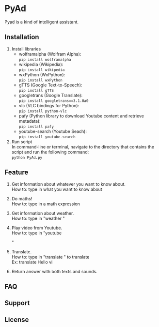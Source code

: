 # PyAd
Pyad is a kind of intelligent assistant.

## Installation
1. Install libraries
   + wolframalpha (Wolfram Alpha):\
   `pip install wolframalpha`
   + wikipedia (Wikipedia):\
   `pip install wikipedia`
   + wxPython (WxPython):\
   `pip install wxPython`
   + gTTS (Google Text-to-Speech):\
   `pip install gTTS`
   + googletrans (Google Translate):\
   `pip install googletrans==3.1.0a0`
   + vlc (VLC bindings for Python):\
   `pip install python-vlc`
   + pafy (Python library to download Youtube content and retrieve metadata):\
   `pip install pafy`
   + youtube-search (Youtube Seach):\
   `pip install youtube-search`
2. Run script\
   In command-line or terminal, navigate to the directory that contains the script and run the following command:\
   `python PyAd.py`

## Feature
1. Get information about whatever you want to know about.\
   How to: type in what you want to know about
   
2. Do maths!\
   How to: type in a math expression
   
3. Get information about weather.\
   How to: type in "weather <city>"
  
4. Play video from Youtube.\
   How to: type in "youtube <search keywords>"
   
5. Translate.\
   How to: type in "translate <text> <destination language code>" to translate\
   Ex: translate Hello vi
5. Return answer with both texts and sounds.

## FAQ

## Support

## License

